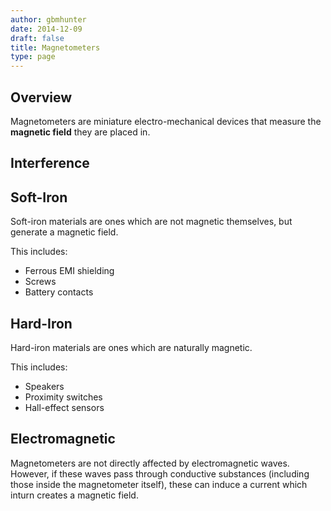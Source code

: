 ```yaml
---
author: gbmhunter
date: 2014-12-09
draft: false
title: Magnetometers
type: page
---
```


## Overview

Magnetometers are miniature electro-mechanical devices that measure the **magnetic field** they are placed in.

## Interference

## Soft-Iron

Soft-iron materials are ones which are not magnetic themselves, but generate a magnetic field.

This includes:

* Ferrous EMI shielding
* Screws
* Battery contacts

## Hard-Iron

Hard-iron materials are ones which are naturally magnetic.

This includes:

* Speakers
* Proximity switches
* Hall-effect sensors

## Electromagnetic

Magnetometers are not directly affected by electromagnetic waves. However, if these waves pass through conductive substances (including those inside the magnetometer itself), these can induce a current which inturn creates a magnetic field.

